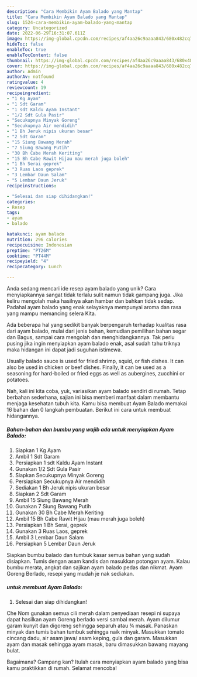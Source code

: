 ```yaml
---
description: "Cara Membikin Ayam Balado yang Mantap"
title: "Cara Membikin Ayam Balado yang Mantap"
slug: 1524-cara-membikin-ayam-balado-yang-mantap
category: Uncategorized
date: 2022-06-29T16:31:07.611Z
image: https://img-global.cpcdn.com/recipes/af4aa26c9aaaa843/680x482cq70/ayam-balado-foto-resep-utama.jpg
hideToc: false
enableToc: true
enableTocContent: false
thumbnail: https://img-global.cpcdn.com/recipes/af4aa26c9aaaa843/680x482cq70/ayam-balado-foto-resep-utama.jpg
cover: https://img-global.cpcdn.com/recipes/af4aa26c9aaaa843/680x482cq70/ayam-balado-foto-resep-utama.jpg
author: Admin
authorAv: notfound
ratingvalue: 4
reviewcount: 19
recipeingredient:
- "1 Kg Ayam"
- "1 Sdt Garam"
- "1 sdt Kaldu Ayam Instant"
- "1/2 Sdt Gula Pasir"
- "Secukupnya Minyak Goreng"
- "Secukupnya Air mendidih"
- "1 Bh Jeruk nipis ukuran besar"
- "2 Sdt Garam"
- "15 Siung Bawang Merah"
- "7 Siung Bawang Putih"
- "30 Bh Cabe Merah Keriting"
- "15 Bh Cabe Rawit Hijau mau merah juga boleh"
- "1 Bh Serai geprek"
- "3 Ruas Laos geprek"
- "3 Lembar Daun Salam"
- "5 Lembar Daun Jeruk"
recipeinstructions:

- "Selesai dan siap dihidangkan!"
categories:
- Resep
tags:
- ayam
- balado

katakunci: ayam balado 
nutrition: 296 calories
recipecuisine: Indonesian
preptime: "PT26M"
cooktime: "PT44M"
recipeyield: "4"
recipecategory: Lunch

---
```





Anda sedang mencari ide resep ayam balado yang unik? Cara menyiapkannya sangat tidak terlalu sulit namun tidak gampang juga. Jika keliru mengolah maka hasilnya akan hambar dan bahkan tidak sedap. Padahal ayam balado yang enak selayaknya mempunyai aroma dan rasa yang mampu memancing selera Kita.





Ada beberapa hal yang sedikit banyak berpengaruh terhadap kualitas rasa dari ayam balado, mulai dari jenis bahan, kemudian pemilihan bahan segar dan Bagus, sampai cara mengolah dan menghidangkannya. Tak perlu pusing jika ingin menyiapkan ayam balado enak,      asal sudah tahu triknya maka hidangan ini dapat jadi suguhan istimewa.














Usually balado sauce is used for fried shrimp, squid, or fish dishes. It can also be used in chicken or beef dishes. Finally, it can be used as a seasoning for hard-boiled or fried eggs as well as aubergines, zucchini or potatoes.






Nah, kali ini kita coba, yuk, variasikan ayam balado sendiri di rumah. Tetap berbahan sederhana, sajian ini bisa memberi manfaat dalam membantu menjaga kesehatan tubuh kita. Kamu bisa membuat Ayam Balado memakai 16 bahan dan 0 langkah pembuatan. Berikut ini cara untuk membuat hidangannya.

<!--inarticleads1-->

##### Bahan-bahan dan bumbu yang wajib ada untuk menyiapkan Ayam Balado:

1. Siapkan 1 Kg Ayam
1. Ambil 1 Sdt Garam
1. Persiapkan 1 sdt Kaldu Ayam Instant
1. Gunakan 1/2 Sdt Gula Pasir
1. Siapkan Secukupnya Minyak Goreng
1. Persiapkan Secukupnya Air mendidih
1. Sediakan 1 Bh Jeruk nipis ukuran besar
1. Siapkan 2 Sdt Garam
1. Ambil 15 Siung Bawang Merah
1. Gunakan 7 Siung Bawang Putih
1. Gunakan 30 Bh Cabe Merah Keriting
1. Ambil 15 Bh Cabe Rawit Hijau (mau merah juga boleh)
1. Persiapkan 1 Bh Serai, geprek
1. Gunakan 3 Ruas Laos, geprek
1. Ambil 3 Lembar Daun Salam
1. Persiapkan 5 Lembar Daun Jeruk


Siapkan bumbu balado dan tumbuk kasar semua bahan yang sudah disiapkan. Tumis dengan asam kandis dan masukkan potongan ayam. Kalau bumbu merata, angkat dan sajikan ayam balado pedas dan nikmat. Ayam Goreng Berlado, resepi yang mudah je nak sediakan. 

<!--inarticleads2-->

#####  untuk membuat Ayam Balado:


1. Selesai dan siap dihidangkan!

Che Nom gunakan semua cili merah dalam penyediaan resepi ni supaya dapat hasilkan ayam Goreng berlado versi sambal merah. Ayam dilumur garam kunyit dan digoreng sehingga separuh atau ¾ masak. Panaskan minyak dan tumis bahan tumbuk sehingga naik minyak. Masukkan tomato cincang dadu, air asam jawa/ asam keping, gula dan garam. Masukkan ayam dan masak sehingga ayam masak, baru dimasukkan bawang mayang bulat. 

Bagaimana? Gampang kan? Itulah cara menyiapkan ayam balado yang bisa kamu praktikkan di rumah. Selamat mencoba!
